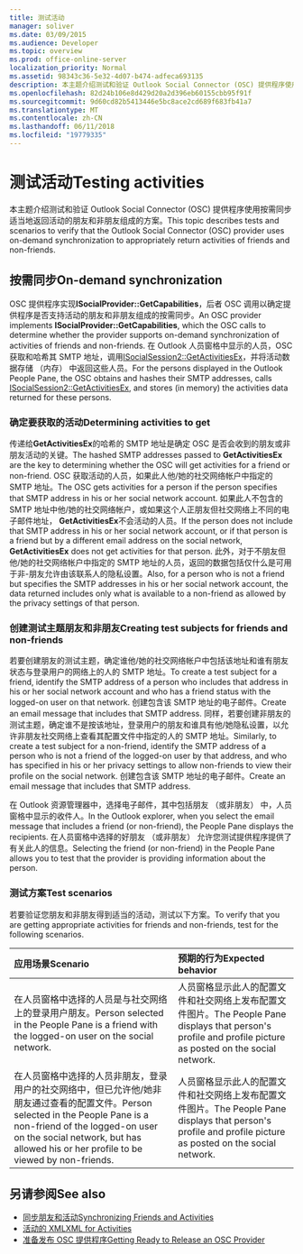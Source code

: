 ```yaml
---
title: 测试活动
manager: soliver
ms.date: 03/09/2015
ms.audience: Developer
ms.topic: overview
ms.prod: office-online-server
localization_priority: Normal
ms.assetid: 98343c36-5e32-4d07-b474-adfeca693135
description: 本主题介绍测试和验证 Outlook Social Connector (OSC) 提供程序使用按需同步适当地返回活动的朋友和非朋友组成的方案。
ms.openlocfilehash: 82d24b106e8d429d20a2d396eb60155cbb95f91f
ms.sourcegitcommit: 9d60cd82b5413446e5bc8ace2cd689f683fb41a7
ms.translationtype: MT
ms.contentlocale: zh-CN
ms.lasthandoff: 06/11/2018
ms.locfileid: "19779335"
---
```

# <a name="testing-activities"></a><span data-ttu-id="c3c58-103">测试活动</span><span class="sxs-lookup"><span data-stu-id="c3c58-103">Testing activities</span></span>

<span data-ttu-id="c3c58-104">本主题介绍测试和验证 Outlook Social Connector (OSC) 提供程序使用按需同步适当地返回活动的朋友和非朋友组成的方案。</span><span class="sxs-lookup"><span data-stu-id="c3c58-104">This topic describes tests and scenarios to verify that the Outlook Social Connector (OSC) provider uses on-demand synchronization to appropriately return activities of friends and non-friends.</span></span>

<span data-ttu-id="c3c58-105"><a name="olosc_TestingActivities_OnDemandSync"> </a></span><span class="sxs-lookup"><span data-stu-id="c3c58-105"></span></span>

## <a name="on-demand-synchronization"></a><span data-ttu-id="c3c58-106">按需同步</span><span class="sxs-lookup"><span data-stu-id="c3c58-106">On-demand synchronization</span></span>

<span data-ttu-id="c3c58-107">OSC 提供程序实现**ISocialProvider::GetCapabilities**，后者 OSC 调用以确定提供程序是否支持活动的朋友和非朋友组成的按需同步。</span><span class="sxs-lookup"><span data-stu-id="c3c58-107">An OSC provider implements **ISocialProvider::GetCapabilities**, which the OSC calls to determine whether the provider supports on-demand synchronization of activities of friends and non-friends.</span></span> <span data-ttu-id="c3c58-108">在 Outlook 人员窗格中显示的人员，OSC 获取和哈希其 SMTP 地址，调用[ISocialSession2::GetActivitiesEx](isocialsession2-getactivitiesex.md)，并将活动数据存储 （内存） 中返回这些人员。</span><span class="sxs-lookup"><span data-stu-id="c3c58-108">For the persons displayed in the Outlook People Pane, the OSC obtains and hashes their SMTP addresses, calls [ISocialSession2::GetActivitiesEx](isocialsession2-getactivitiesex.md), and stores (in memory) the activities data returned for these persons.</span></span> 
  
### <a name="determining-activities-to-get"></a><span data-ttu-id="c3c58-109">确定要获取的活动</span><span class="sxs-lookup"><span data-stu-id="c3c58-109">Determining activities to get</span></span>

<span data-ttu-id="c3c58-110">传递给**GetActivitiesEx**的哈希的 SMTP 地址是确定 OSC 是否会收到的朋友或非朋友活动的关键。</span><span class="sxs-lookup"><span data-stu-id="c3c58-110">The hashed SMTP addresses passed to **GetActivitiesEx** are the key to determining whether the OSC will get activities for a friend or non-friend.</span></span> <span data-ttu-id="c3c58-111">OSC 获取活动的人员，如果此人他/她的社交网络帐户中指定的 SMTP 地址。</span><span class="sxs-lookup"><span data-stu-id="c3c58-111">The OSC gets activities for a person if the person specifies that SMTP address in his or her social network account.</span></span> <span data-ttu-id="c3c58-112">如果此人不包含的 SMTP 地址中他/她的社交网络帐户，或如果这个人正朋友但社交网络上不同的电子邮件地址， **GetActivitiesEx**不会活动的人员。</span><span class="sxs-lookup"><span data-stu-id="c3c58-112">If the person does not include that SMTP address in his or her social network account, or if that person is a friend but by a different email address on the social network, **GetActivitiesEx** does not get activities for that person.</span></span> <span data-ttu-id="c3c58-113">此外，对于不朋友但他/她的社交网络帐户中指定的 SMTP 地址的人员，返回的数据包括仅什么是可用于非-朋友允许由该联系人的隐私设置。</span><span class="sxs-lookup"><span data-stu-id="c3c58-113">Also, for a person who is not a friend but specifies the SMTP addresses in his or her social network account, the data returned includes only what is available to a non-friend as allowed by the privacy settings of that person.</span></span> 
  
### <a name="creating-test-subjects-for-friends-and-non-friends"></a><span data-ttu-id="c3c58-114">创建测试主题朋友和非朋友</span><span class="sxs-lookup"><span data-stu-id="c3c58-114">Creating test subjects for friends and non-friends</span></span>

<span data-ttu-id="c3c58-115">若要创建朋友的测试主题，确定谁他/她的社交网络帐户中包括该地址和谁有朋友状态与登录用户的网络上的人的 SMTP 地址。</span><span class="sxs-lookup"><span data-stu-id="c3c58-115">To create a test subject for a friend, identify the SMTP address of a person who includes that address in his or her social network account and who has a friend status with the logged-on user on that network.</span></span> <span data-ttu-id="c3c58-116">创建包含该 SMTP 地址的电子邮件。</span><span class="sxs-lookup"><span data-stu-id="c3c58-116">Create an email message that includes that SMTP address.</span></span> <span data-ttu-id="c3c58-117">同样，若要创建非朋友的测试主题，确定谁不是按该地址，登录用户的朋友和谁具有他/她隐私设置，以允许非朋友社交网络上查看其配置文件中指定的人的 SMTP 地址。</span><span class="sxs-lookup"><span data-stu-id="c3c58-117">Similarly, to create a test subject for a non-friend, identify the SMTP address of a person who is not a friend of the logged-on user by that address, and who has specified in his or her privacy settings to allow non-friends to view their profile on the social network.</span></span> <span data-ttu-id="c3c58-118">创建包含该 SMTP 地址的电子邮件。</span><span class="sxs-lookup"><span data-stu-id="c3c58-118">Create an email message that includes that SMTP address.</span></span> 
  
<span data-ttu-id="c3c58-119">在 Outlook 资源管理器中，选择电子邮件，其中包括朋友 （或非朋友） 中，人员窗格中显示的收件人。</span><span class="sxs-lookup"><span data-stu-id="c3c58-119">In the Outlook explorer, when you select the email message that includes a friend (or non-friend), the People Pane displays the recipients.</span></span> <span data-ttu-id="c3c58-120">在人员窗格中选择的好朋友 （或非朋友） 允许您测试提供程序提供了有关此人的信息。</span><span class="sxs-lookup"><span data-stu-id="c3c58-120">Selecting the friend (or non-friend) in the People Pane allows you to test that the provider is providing information about the person.</span></span>
  
### <a name="test-scenarios"></a><span data-ttu-id="c3c58-121">测试方案</span><span class="sxs-lookup"><span data-stu-id="c3c58-121">Test scenarios</span></span>

<span data-ttu-id="c3c58-122">若要验证您朋友和非朋友得到适当的活动，测试以下方案。</span><span class="sxs-lookup"><span data-stu-id="c3c58-122">To verify that you are getting appropriate activities for friends and non-friends, test for the following scenarios.</span></span>
  
|<span data-ttu-id="c3c58-123">**应用场景**</span><span class="sxs-lookup"><span data-stu-id="c3c58-123">**Scenario**</span></span>|<span data-ttu-id="c3c58-124">**预期的行为**</span><span class="sxs-lookup"><span data-stu-id="c3c58-124">**Expected behavior**</span></span>|
|:-----|:-----|
|<span data-ttu-id="c3c58-125">在人员窗格中选择的人员是与社交网络上的登录用户朋友。</span><span class="sxs-lookup"><span data-stu-id="c3c58-125">Person selected in the People Pane is a friend with the logged-on user on the social network.</span></span>  <br/> |<span data-ttu-id="c3c58-126">人员窗格显示此人的配置文件和社交网络上发布配置文件图片。</span><span class="sxs-lookup"><span data-stu-id="c3c58-126">The People Pane displays that person's profile and profile picture as posted on the social network.</span></span>  <br/> |
|<span data-ttu-id="c3c58-127">在人员窗格中选择的人员非朋友，登录用户的社交网络中，但已允许他/她非朋友通过查看的配置文件。</span><span class="sxs-lookup"><span data-stu-id="c3c58-127">Person selected in the People Pane is a non-friend of the logged-on user on the social network, but has allowed his or her profile to be viewed by non-friends.</span></span>  <br/> |<span data-ttu-id="c3c58-128">人员窗格显示此人的配置文件和社交网络上发布配置文件图片。</span><span class="sxs-lookup"><span data-stu-id="c3c58-128">The People Pane displays that person's profile and profile picture as posted on the social network.</span></span>  <br/> |
   
## <a name="see-also"></a><span data-ttu-id="c3c58-129">另请参阅</span><span class="sxs-lookup"><span data-stu-id="c3c58-129">See also</span></span>

- [<span data-ttu-id="c3c58-130">同步朋友和活动</span><span class="sxs-lookup"><span data-stu-id="c3c58-130">Synchronizing Friends and Activities</span></span>](synchronizing-friends-and-activities.md)  
- [<span data-ttu-id="c3c58-131">活动的 XML</span><span class="sxs-lookup"><span data-stu-id="c3c58-131">XML for Activities</span></span>](xml-for-activities.md)
- [<span data-ttu-id="c3c58-132">准备发布 OSC 提供程序</span><span class="sxs-lookup"><span data-stu-id="c3c58-132">Getting Ready to Release an OSC Provider</span></span>](getting-ready-to-release-an-osc-provider.md)

